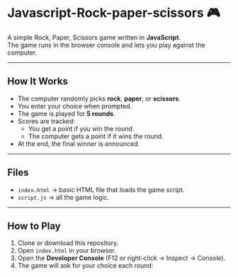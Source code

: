# Javascript-Rock-paper-scissors 🎮

A simple Rock, Paper, Scissors game written in **JavaScript**.  
The game runs in the browser console and lets you play against the computer.

---

## How It Works
- The computer randomly picks **rock**, **paper**, or **scissors**.
- You enter your choice when prompted.
- The game is played for **5 rounds**.
- Scores are tracked:
  - You get a point if you win the round.
  - The computer gets a point if it wins the round.
- At the end, the final winner is announced.

---

## Files
- `index.html` → basic HTML file that loads the game script.
- `script.js` → all the game logic.

---

## How to Play
1. Clone or download this repository.
2. Open `index.html` in your browser.
3. Open the **Developer Console** (F12 or right-click → Inspect → Console).
4. The game will ask for your choice each round:
